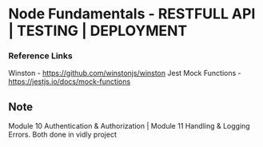 # Node Fundamentals - RESTFULL API | TESTING | DEPLOYMENT

### Reference Links

Winston - https://github.com/winstonjs/winston
Jest Mock Functions - https://jestjs.io/docs/mock-functions

## Note

Module 10 Authentication & Authorization | 
Module 11 Handling & Logging Errors.
Both done in vidly project
